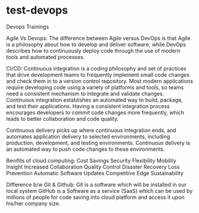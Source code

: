 # test-devops
Devops Trainings

Agile Vs Devops:
The difference between Agile versus DevOps is that Agile is a philosophy about how to develop and deliver software, while DevOps describes how to continuously deploy code through the use of modern tools and automated processes.


CI/CD:
Continuous integration is a coding philosophy and set of practices that drive development teams to frequently implement small code changes and check them in to a version control repository. Most modern applications require developing code using a variety of platforms and tools, so teams need a consistent mechanism to integrate and validate changes. Continuous integration establishes an automated way to build, package, and test their applications. Having a consistent integration process encourages developers to commit code changes more frequently, which leads to better collaboration and code quality.

Continuous delivery picks up where continuous integration ends, and automates application delivery to selected environments, including production, development, and testing environments. Continuous delivery is an automated way to push code changes to these environments.

Benifits of cloud computing:
Cost Savings
Security
Flexibility
Mobility
Insight
Increased Collaboration
Quality Control
Disaster Recovery
Loss Prevention
Automatic Software Updates
Competitive Edge
Sustainability


Difference b/w Git & Github:
Git is a software which will be installed in our local system
GitHub is a Software as a service (SaaS) which can be used by millions of people for code saving into cloud platform and access it upon his/her company size.

